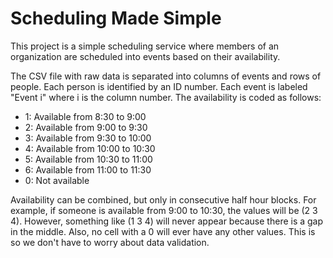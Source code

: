 # Scheduling Made Simple #
This project is a simple scheduling service where members of an organization are scheduled into events based on their availability.

The CSV file with raw data is separated into columns of events and rows of people. Each person is identified by an ID number. Each event is labeled "Event i" where i is the column number. The availability is coded as follows:
* 1: Available from 8:30 to 9:00
* 2: Available from 9:00 to 9:30
* 3: Available from 9:30 to 10:00
* 4: Available from 10:00 to 10:30
* 5: Available from 10:30 to 11:00
* 6: Available from 11:00 to 11:30
* 0: Not available

Availability can be combined, but only in consecutive half hour blocks. For example, if someone is available from 9:00 to 10:30, the values will be (2 3 4). However, something like (1 3 4) will never appear because there is a gap in the middle. Also, no cell with a 0 will ever have any other values. This is so we don't have to worry about data validation.